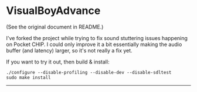 # VisualBoyAdvance 

(See the original document in README.)

I've forked the project while trying to fix sound stuttering issues happening on Pocket CHIP. I could only improve it a bit essentially making the audio buffer (and latency) larger, so it's not really a fix yet.

If you want to try it out, then build & install:

	./configure --disable-profiling --disable-dev --disable-sdltest
	sudo make install

---
